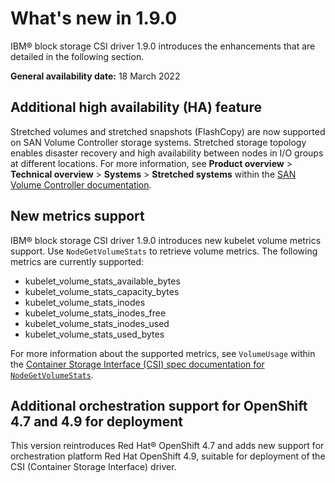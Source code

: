 # What's new in 1.9.0

IBM® block storage CSI driver 1.9.0 introduces the enhancements that are detailed in the following section.

**General availability date:** 18 March 2022

## Additional high availability (HA) feature

Stretched volumes and stretched snapshots (FlashCopy) are now supported on SAN Volume Controller storage systems. Stretched storage topology enables disaster recovery and high availability between nodes in I/O groups at different locations. For more information, see **Product overview** > **Technical overview** > **Systems** > **Stretched systems** within the [SAN Volume Controller documentation](https://www.ibm.com/docs/en/sanvolumecontroller).

## New metrics support

IBM® block storage CSI driver 1.9.0 introduces new kubelet volume metrics support. Use 
`NodeGetVolumeStats` to retrieve volume metrics. The following metrics are currently supported:
- kubelet_volume_stats_available_bytes
- kubelet_volume_stats_capacity_bytes
- kubelet_volume_stats_inodes
- kubelet_volume_stats_inodes_free
- kubelet_volume_stats_inodes_used
- kubelet_volume_stats_used_bytes

For more information about the supported metrics, see `VolumeUsage` within the [Container Storage Interface (CSI) spec documentation for `NodeGetVolumeStats`](https://github.com/container-storage-interface/spec/blob/v1.5.0/spec.md#nodegetvolumestats).


## Additional orchestration support for OpenShift 4.7 and 4.9 for deployment

This version reintroduces Red Hat® OpenShift 4.7 and adds new support for orchestration platform Red Hat OpenShift 4.9, suitable for deployment of the CSI (Container Storage Interface) driver.